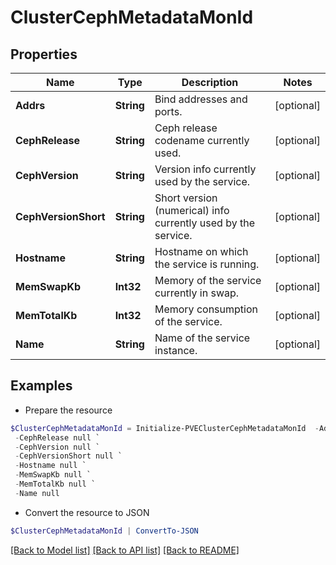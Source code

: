 # ClusterCephMetadataMonId
## Properties

Name | Type | Description | Notes
------------ | ------------- | ------------- | -------------
**Addrs** | **String** | Bind addresses and ports. | [optional] 
**CephRelease** | **String** | Ceph release codename currently used. | [optional] 
**CephVersion** | **String** | Version info currently used by the service. | [optional] 
**CephVersionShort** | **String** | Short version (numerical) info currently used by the service. | [optional] 
**Hostname** | **String** | Hostname on which the service is running. | [optional] 
**MemSwapKb** | **Int32** | Memory of the service currently in swap. | [optional] 
**MemTotalKb** | **Int32** | Memory consumption of the service. | [optional] 
**Name** | **String** | Name of the service instance. | [optional] 

## Examples

- Prepare the resource
```powershell
$ClusterCephMetadataMonId = Initialize-PVEClusterCephMetadataMonId  -Addrs null `
 -CephRelease null `
 -CephVersion null `
 -CephVersionShort null `
 -Hostname null `
 -MemSwapKb null `
 -MemTotalKb null `
 -Name null
```

- Convert the resource to JSON
```powershell
$ClusterCephMetadataMonId | ConvertTo-JSON
```

[[Back to Model list]](../README.md#documentation-for-models) [[Back to API list]](../README.md#documentation-for-api-endpoints) [[Back to README]](../README.md)


